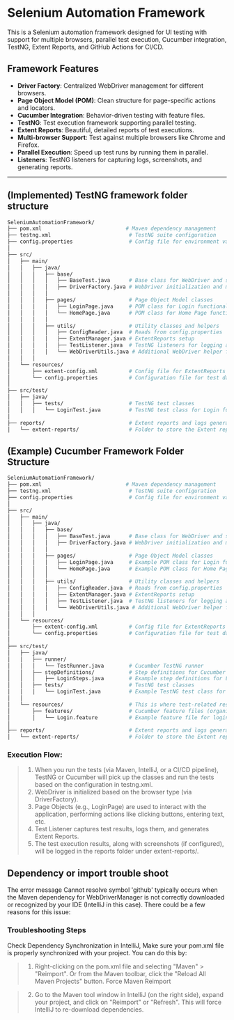 # Selenium Automation Framework

This is a Selenium automation framework designed for UI testing with support for multiple browsers, parallel test execution, Cucumber integration, TestNG, Extent Reports, and GitHub Actions for CI/CD.

## Framework Features
- **Driver Factory**: Centralized WebDriver management for different browsers.
- **Page Object Model (POM)**: Clean structure for page-specific actions and locators.
- **Cucumber Integration**: Behavior-driven testing with feature files.
- **TestNG**: Test execution framework supporting parallel testing.
- **Extent Reports**: Beautiful, detailed reports of test executions.
- **Multi-browser Support**: Test against multiple browsers like Chrome and Firefox.
- **Parallel Execution**: Speed up test runs by running them in parallel.
- **Listeners**: TestNG listeners for capturing logs, screenshots, and generating reports.

---

## (Implemented) TestNG framework folder structure

```bash
SeleniumAutomationFramework/
├── pom.xml                           # Maven dependency management
├── testng.xml                         # TestNG suite configuration
├── config.properties                  # Config file for environment variables
│
├── src/
│   ├── main/
│   │   ├── java/
│   │   │   ├── base/
│   │   │   │   ├── BaseTest.java      # Base class for WebDriver and setup
│   │   │   │   ├── DriverFactory.java # WebDriver initialization and management
│   │   │   │
│   │   │   ├── pages/                 # Page Object Model classes
│   │   │   │   ├── LoginPage.java     # POM class for Login functionality
│   │   │   │   └── HomePage.java      # POM class for Home Page functionality
│   │   │   │
│   │   │   ├── utils/                 # Utility classes and helpers
│   │   │   │   ├── ConfigReader.java  # Reads from config.properties
│   │   │   │   ├── ExtentManager.java # ExtentReports setup
│   │   │   │   ├── TestListener.java  # TestNG listeners for logging and reports
│   │   │   │   └── WebDriverUtils.java # Additional WebDriver helper functions
│   │   │
│   └── resources/
│       ├── extent-config.xml          # Config file for ExtentReports customization
│       └── config.properties          # Configuration file for test data/environment
│
├── src/test/
│   ├── java/
│   │   ├── tests/                     # TestNG test classes
│   │   │   └── LoginTest.java         # TestNG test class for Login functionality
│
├── reports/                           # Extent reports and logs generated from tests
│   └── extent-reports/                # Folder to store the Extent report files
```

## (Example) Cucumber Framework Folder Structure

```bash
SeleniumAutomationFramework/
├── pom.xml                           # Maven dependency management
├── testng.xml                         # TestNG suite configuration
├── config.properties                  # Config file for environment variables
│
├── src/
│   ├── main/
│   │   ├── java/
│   │   │   ├── base/
│   │   │   │   ├── BaseTest.java      # Base class for WebDriver and setup
│   │   │   │   ├── DriverFactory.java # WebDriver initialization and management
│   │   │   │
│   │   │   ├── pages/                 # Page Object Model classes
│   │   │   │   ├── LoginPage.java     # Example POM class for Login functionality
│   │   │   │   └── HomePage.java      # Example POM class for Home Page functionality
│   │   │   │
│   │   │   ├── utils/                 # Utility classes and helpers
│   │   │   │   ├── ConfigReader.java  # Reads from config.properties
│   │   │   │   ├── ExtentManager.java # ExtentReports setup
│   │   │   │   ├── TestListener.java  # TestNG listeners for logging and reports
│   │   │   │   └── WebDriverUtils.java # Additional WebDriver helper functions
│   │   │
│   └── resources/
│       ├── extent-config.xml          # Config file for ExtentReports customization
│       └── config.properties          # Configuration file for test data/environment
│
├── src/test/
│   ├── java/
│   │   ├── runner/
│   │   │   └── TestRunner.java        # Cucumber TestNG runner
│   │   ├── stepDefinitions/           # Step definitions for Cucumber
│   │   │   ├── LoginSteps.java        # Example step definitions for Login feature
│   │   ├── tests/                     # TestNG test classes
│   │   │   └── LoginTest.java         # Example TestNG test class for Login functionality
│   │
│   └── resources/                     # This is where test-related resources are kept
│       ├── features/                  # Cucumber feature files (organized inside resources)
│       │   └── Login.feature          # Example feature file for login scenarios
│
├── reports/                           # Extent reports and logs generated from tests
│   └── extent-reports/                # Folder to store the Extent report files
```

### Execution Flow:
>1.	When you run the tests (via Maven, IntelliJ, or a CI/CD pipeline), TestNG or Cucumber will pick up the classes and run the tests based on the configuration in testng.xml.
>2.	WebDriver is initialized based on the browser type (via DriverFactory).
>3.	Page Objects (e.g., LoginPage) are used to interact with the application, performing actions like clicking buttons, entering text, etc.
>4.	Test Listener captures test results, logs them, and generates Extent Reports.
>5.	The test execution results, along with screenshots (if configured), will be logged in the reports folder under extent-reports/.

## Dependency or import trouble shoot
The error message Cannot resolve symbol 'github' typically occurs when the Maven dependency for WebDriverManager is not correctly downloaded or recognized by your IDE (IntelliJ in this case). There could be a few reasons for this issue:

### Troubleshooting Steps
Check Dependency Synchronization in IntelliJ, Make sure your pom.xml file is properly synchronized with your project. You can do this by:
> 1) Right-clicking on the pom.xml file and selecting "Maven" > "Reimport".
     Or from the Maven toolbar, click the "Reload All Maven Projects" button.
     Force Maven Reimport

> 2) Go to the Maven tool window in IntelliJ (on the right side), expand your project, and click on "Reimport" or "Refresh". This will force IntelliJ to re-download dependencies.


